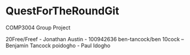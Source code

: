 # QuestForTheRoundGit
COMP3004 Group Project

20Free/Freef - Jonathan Austin - 100942636
ben-tancock/ben 10cock – Benjamin Tancock
poidogho - Paul Idogho
